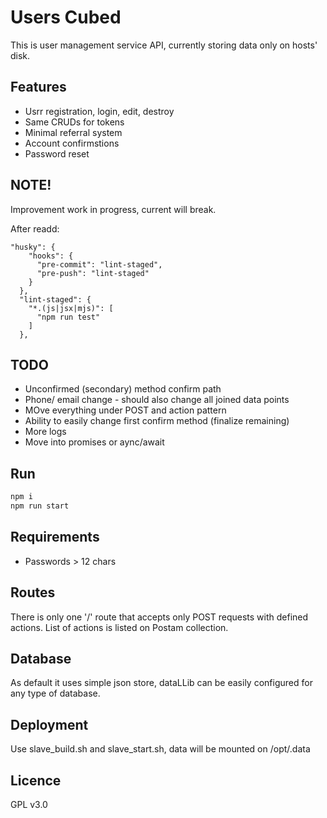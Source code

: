 # Users Cubed

This is user management service API, currently storing data only on hosts' disk.

## Features

* Usrr registration, login, edit, destroy
* Same CRUDs for tokens
* Minimal referral system
* Account confirmstions
* Password reset

## NOTE!

Improvement work in progress, current will break.

After readd:

```
"husky": {
    "hooks": {
      "pre-commit": "lint-staged",
      "pre-push": "lint-staged"
    }
  },
  "lint-staged": {
    "*.(js|jsx|mjs)": [
      "npm run test"
    ]
  },
```

## TODO

* Unconfirmed (secondary) method confirm path
* Phone/ email change - should also change all joined data points
* MOve everything under POST and action pattern
* Ability to easily change first confirm method (finalize remaining)
* More logs
* Move into promises or aync/await

## Run

```bash
npm i
npm run start
```

## Requirements

* Passwords > 12 chars

## Routes

There is only one '/' route that accepts only POST requests with defined actions. List of actions is listed on Postam collection.

## Database

As default it uses simple json store, dataLLib can be easily configured for any type of database.

## Deployment

Use slave_build.sh and slave_start.sh, data will be mounted on /opt/.data

## Licence

GPL v3.0
